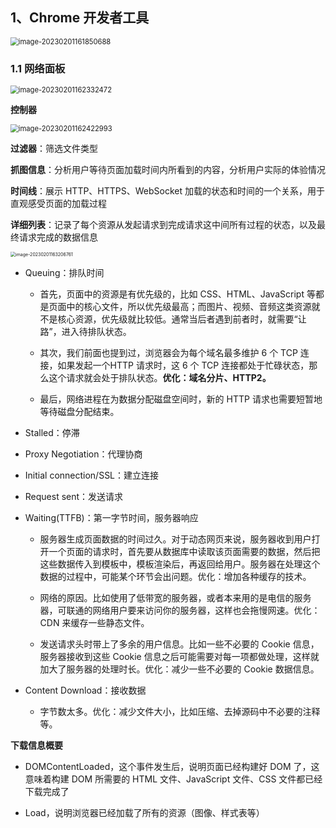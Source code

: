 ## 1、Chrome 开发者工具

<img src="../../assets/image-20230201161850688.png" alt="image-20230201161850688" style="zoom:80%;" />

### 1.1 网络面板

<img src="../../assets/image-20230201162332472.png" alt="image-20230201162332472" style="zoom:80%;" />

**控制器**

<img src="../../assets/image-20230201162422993.png" alt="image-20230201162422993" style="zoom:80%;" />

**过滤器**：筛选文件类型

**抓图信息**：分析用户等待页面加载时间内所看到的内容，分析用户实际的体验情况

**时间线**：展示 HTTP、HTTPS、WebSocket 加载的状态和时间的一个关系，用于直观感受页面的加载过程

**详细列表**：记录了每个资源从发起请求到完成请求这中间所有过程的状态，以及最终请求完成的数据信息

<img src="../../assets/image-20230201163206761.png" alt="image-20230201163206761" style="zoom:50%;" />

- Queuing：排队时间

  - 首先，页面中的资源是有优先级的，比如 CSS、HTML、JavaScript 等都是页面中的核心文件，所以优先级最高；而图片、视频、音频这类资源就不是核心资源，优先级就比较低。通常当后者遇到前者时，就需要“让路”，进入待排队状态。

  - 其次，我们前面也提到过，浏览器会为每个域名最多维护 6 个 TCP 连接，如果发起一个HTTP 请求时，这 6 个 TCP 连接都处于忙碌状态，那么这个请求就会处于排队状态。**优化：域名分片、HTTP2。**

  - 最后，网络进程在为数据分配磁盘空间时，新的 HTTP 请求也需要短暂地等待磁盘分配结束。

- Stalled：停滞

- Proxy Negotiation：代理协商

- Initial connection/SSL：建立连接

- Request sent：发送请求

- Waiting(TTFB)：第一字节时间，服务器响应

  - 服务器生成页面数据的时间过久。对于动态网页来说，服务器收到用户打开一个页面的请求时，首先要从数据库中读取该页面需要的数据，然后把这些数据传入到模板中，模板渲染后，再返回给用户。服务器在处理这个数据的过程中，可能某个环节会出问题。优化：增加各种缓存的技术。

  - 网络的原因。比如使用了低带宽的服务器，或者本来用的是电信的服务器，可联通的网络用户要来访问你的服务器，这样也会拖慢网速。优化：CDN 来缓存一些静态文件。

  - 发送请求头时带上了多余的用户信息。比如一些不必要的 Cookie 信息，服务器接收到这些 Cookie 信息之后可能需要对每一项都做处理，这样就加大了服务器的处理时长。优化：减少一些不必要的 Cookie 数据信息。

- Content Download：接收数据
  - 字节数太多。优化：减少文件大小，比如压缩、去掉源码中不必要的注释等。

**下载信息概要**

- DOMContentLoaded，这个事件发生后，说明页面已经构建好 DOM 了，这意味着构建 DOM 所需要的 HTML 文件、JavaScript 文件、CSS 文件都已经下载完成了

- Load，说明浏览器已经加载了所有的资源（图像、样式表等）

